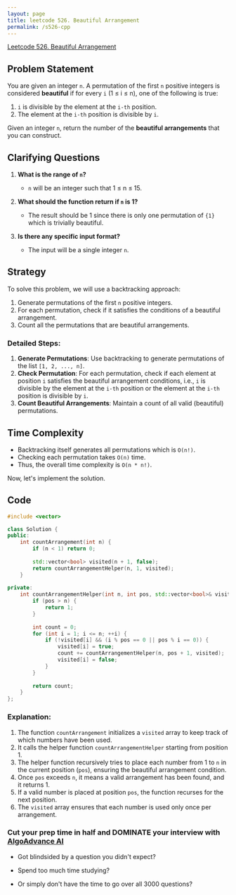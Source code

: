 ```yaml
---
layout: page
title: leetcode 526. Beautiful Arrangement
permalink: /s526-cpp
---
```

[Leetcode 526. Beautiful Arrangement](https://algoadvance.github.io/algoadvance/l526)
## Problem Statement

You are given an integer `n`. A permutation of the first `n` positive integers is considered **beautiful** if for every `i` (1 ≤ i ≤ n), one of the following is true:

1. `i` is divisible by the element at the `i-th` position.
2. The element at the `i-th` position is divisible by `i`.

Given an integer `n`, return the number of the **beautiful arrangements** that you can construct.

## Clarifying Questions

1. **What is the range of `n`?**
   - `n` will be an integer such that 1 ≤ n ≤ 15.
   
2. **What should the function return if `n` is 1?**
   - The result should be 1 since there is only one permutation of `{1}` which is trivially beautiful.

3. **Is there any specific input format?**
   - The input will be a single integer `n`.

## Strategy

To solve this problem, we will use a backtracking approach:
1. Generate permutations of the first `n` positive integers.
2. For each permutation, check if it satisfies the conditions of a beautiful arrangement.
3. Count all the permutations that are beautiful arrangements.

### Detailed Steps:
1. **Generate Permutations**: Use backtracking to generate permutations of the list `[1, 2, ..., n]`.
2. **Check Permutation**: For each permutation, check if each element at position `i` satisfies the beautiful arrangement conditions, i.e., `i` is divisible by the element at the `i-th` position or the element at the `i-th` position is divisible by `i`.
3. **Count Beautiful Arrangements**: Maintain a count of all valid (beautiful) permutations.

## Time Complexity

- Backtracking itself generates all permutations which is `O(n!)`.
- Checking each permutation takes `O(n)` time.
- Thus, the overall time complexity is `O(n * n!)`.

Now, let's implement the solution.

## Code

```cpp
#include <vector>

class Solution {
public:
    int countArrangement(int n) {
        if (n < 1) return 0;
        
        std::vector<bool> visited(n + 1, false);
        return countArrangementHelper(n, 1, visited);
    }
    
private:
    int countArrangementHelper(int n, int pos, std::vector<bool>& visited) {
        if (pos > n) {
            return 1;
        }
        
        int count = 0;
        for (int i = 1; i <= n; ++i) {
            if (!visited[i] && (i % pos == 0 || pos % i == 0)) {
                visited[i] = true;
                count += countArrangementHelper(n, pos + 1, visited);
                visited[i] = false;
            }
        }
        
        return count;
    }
};
```

### Explanation:
1. The function `countArrangement` initializes a `visited` array to keep track of which numbers have been used.
2. It calls the helper function `countArrangementHelper` starting from position 1.
3. The helper function recursively tries to place each number from 1 to `n` in the current position (`pos`), ensuring the beautiful arrangement condition.
4. Once `pos` exceeds `n`, it means a valid arrangement has been found, and it returns 1.
5. If a valid number is placed at position `pos`, the function recurses for the next position.
6. The `visited` array ensures that each number is used only once per arrangement.


### Cut your prep time in half and DOMINATE your interview with [AlgoAdvance AI](https://algoAdvance.com)

- Got blindsided by a question you didn't expect?

- Spend too much time studying?

- Or simply don't have the time to go over all 3000 questions?

